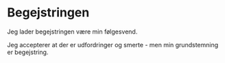 # Begejstringen

Jeg lader begejstringen være min følgesvend.

Jeg accepterer at der er udfordringer og smerte - men min grundstemning er begejstring.
